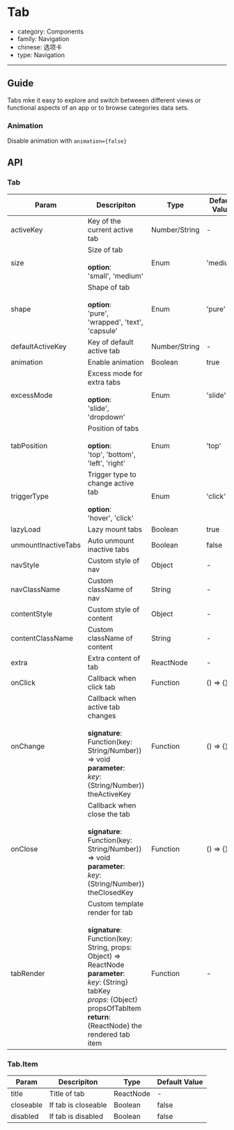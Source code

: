 # Tab

-   category: Components
-   family: Navigation
-   chinese: 选项卡
-   type: Navigation

---

## Guide

Tabs mke it easy to explore and switch betweeen different views or functional aspects of an app or to browse categories data sets.

### Animation

Disable animation with `animation={false}`

## API

### Tab

| Param | Descripiton  | Type  | Default Value |
| ------------------- | ------------------------------------------------------------------------------------------------------------------------------------------------------------------------------------------------------------------- | ------------- | -------- |
| activeKey           | Key of the current active tab | Number/String | -        |
| size                | Size of tab<br><br>**option**:<br>'small', 'medium'                                                                                                                                                                             | Enum          | 'medium' |
| shape               | Shape of tab<br><br>**option**:<br>'pure', 'wrapped', 'text', 'capsule'                                                                                                                                                        | Enum          | 'pure'   |
| defaultActiveKey    | Key of default active tab  | Number/String | -        |
| animation           | Enable animation | Boolean       | true     |
| excessMode          | Excess mode for extra tabs <br><br>**option**:<br>'slide', 'dropdown'                                                                                                                                                                  | Enum          | 'slide'  |
| tabPosition         | Position of tabs<br><br>**option**:<br>'top', 'bottom', 'left', 'right'                                                                                                                                    | Enum          | 'top'    |
| triggerType         | Trigger type to change active tab<br><br>**option**:<br>'hover', 'click'                                                                                                                                                                      | Enum          | 'click'  |
| lazyLoad            | Lazy mount tabs | Boolean       | true     |
| unmountInactiveTabs | Auto unmount inactive tabs | Boolean       | false    |
| navStyle            | Custom style of nav  | Object        | -        |
| navClassName        | Custom className of nav | String        | -        |
| contentStyle        | Custom style of content | Object        | -        |
| contentClassName    | Custom className of content | String        | -        |
| extra               | Extra content of tab | ReactNode     | -        |
| onClick             | Callback when click tab | Function      | () => {} |
| onChange            | Callback when active tab changes<br><br>**signature**:<br>Function(key: String/Number)) => void<br>**parameter**:<br>_key_: {String/Number)} theActiveKey   | Function      | () => {} |
| onClose             | Callback when close the tab<br><br>**signature**:<br>Function(key: String/Number)) => void<br>**parameter**:<br>_key_: {String/Number)} theClosedKey  | Function      | () => {} |
| tabRender           | Custom template render for tab <br><br>**signature**:<br>Function(key: String, props: Object) => ReactNode<br>**parameter**:<br>_key_: {String} tabKey <br>_props_: {Object} propsOfTabItem <br>**return**:<br>{ReactNode} the rendered tab item<br> | Function      | -        |

### Tab.Item

| Param | Descripiton  | Type  | Default Value |
| --------- | ---------- | --------- | ----- |
| title     | Title of tab   | ReactNode | -     |
| closeable | If tab is closeable | Boolean   | false |
| disabled  | If tab is disabled   | Boolean   | false     |